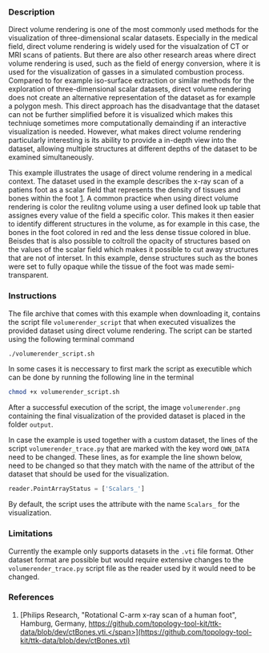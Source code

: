 ### Description ###
Direct volume rendering is one of the most commonly used methods for the visualization of three-dimensional scalar datasets.
Especially in the medical field, direct volume rendering is widely used for the visualzation of CT or MRI scans of patients.
But there are also other research areas where direct volume rendering is used, such as the field of energy conversion, where it is used for the visualization of gasses in a simulated combustion process.
Compared to for example iso-surface extraction or similar methods for the exploration of three-dimensional scalar datasets, direct volume rendering does not create an alternative representation of the dataset as for example a polygon mesh.
This direct approach has the disadvantage that the dataset can not be further simplified before it is visualized which makes this techniuqe sometimes more computationally demainding if an interactive visualization is needed.
However, what makes direct volume rendering particularly interesting is its ability to provide a in-depth view into the dataset, allowing multiple structures at different depths of the dataset to be examined simultaneously.

This example illustrates the usage of direct volume rendering in a medical context.
The dataset used in the example describes the x-ray scan of a patiens foot as a scalar field that represents the density of tissues and bones within the foot [1](#reference_dataset).
A common practice when using direct volume rendering is color the reulitng volume using a user defined look up table that assignes every value of the field a specific color.
This makes it then easier to identify different structures in the volume, as for example in this case, the bones in the foot colored in red and the less dense tissue colored in blue.
Beisdes that is also possible to coltroll the opacity of structures based on the values of the scalar field which makes it possible to cut away structures that are not of interset.
In this example, dense structures such as the bones were set to fully opaque while the tissue of the foot was made semi-transparent.

### Instructions ###
The file archive that comes with this example when downloading it, contains the script file `volumerender_script` that when executed visualizes the provided dataset using direct volume rendering.
The script can be started using the following terminal command
```bash
./volumerender_script.sh
```
In some cases it is neccessary to first mark the script as executible which can be done by running the following line in the terminal
```bash
chmod +x volumerender_script.sh
```
After a successful execution of the script, the image `volumerender.png` containing the final visualization of the provided dataset is placed in the folder `output`. 

In case the example is used together with a custom dataset, the lines of the script `volumerender_trace.py` that are marked with the key word `OWN_DATA` need to be changed.
These lines, as for example the line shown below, need to be changed so that they match with the name of the attribut of the dataset that should be used for the visualization.
```python
reader.PointArrayStatus = ['Scalars_']
```
By default, the script uses the attribute with the name `Scalars_` for the visualization.

### Limitations ###
Currently the example only supports datasets in the `.vti` file format.
Other dataset format are possible but would require extensive changes to the `volumerender_trace.py` script file as the reader used by it would need to be changed.

### References ###
1. [<span id="reference_dataset">Philips Research, "Rotational C-arm x-ray scan of a human foot", Hamburg, Germany, https://github.com/topology-tool-kit/ttk-data/blob/dev/ctBones.vti.</span>](https://github.com/topology-tool-kit/ttk-data/blob/dev/ctBones.vti)
